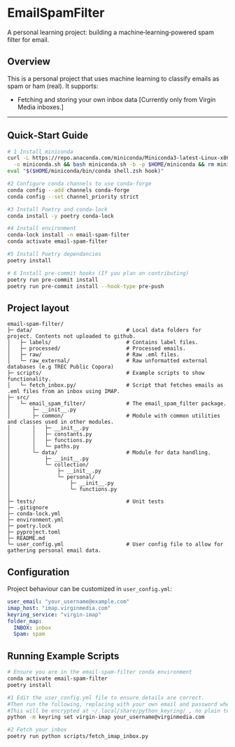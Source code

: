 # EmailSpamFilter

A personal learning project: building a machine‑learning‑powered spam filter for email.

## Overview

This is a personal project that uses machine learning to classify emails as spam or ham (real). It supports:

- Fetching and storing your own inbox data [Currently only from Virgin Media inboxes.]
---

## Quick‑Start Guide

```bash
# 1 Install miniconda
curl -L https://repo.anaconda.com/miniconda/Miniconda3-latest-Linux-x86_64.sh \
  -o miniconda.sh && bash miniconda.sh -b -p $HOME/miniconda && rm miniconda.sh
eval "$($HOME/miniconda/bin/conda shell.zsh hook)"

#2 Configure conda channels to use conda-forge
conda config --add channels conda-forge
conda config --set channel_priority strict

#3 Install Poetry and conda-lock
conda install -y poetry conda-lock

#4 Install environment
conda-lock install -n email-spam-filter
conda activate email-spam-filter

#5 Install Poetry dependancies
poetry install

# 6 Install pre-commit hooks (If you plan on contributing)
poetry run pre-commit install
poetry run pre-commit install --hook-type pre-push
```

## Project layout

```
email-spam-filter/
├─ data/                              # Local data folders for project. Contents not uploaded to github.
│   ├─ labels/                        # Contains label files.
│   ├─ processed/                     # Processed emails.
│   ├─ raw/                           # Raw .eml files.
│   └─ raw_external/                  # Raw unformatted external databases (e.g TREC Public Copora)
├─ scripts/                           # Example scripts to show functionality.
│   └─ fetch_inbox.py/                # Script that fetches emails as .eml files from an inbox using IMAP.
├─ src/
│   └─ email_spam_filter/             # The email_spam_filter package.
│       ├─ __init__.py
│       ├─ common/                    # Module with common utilities and classes used in other modules.
│       │   ├─ __init__.py
│       │   ├─ constants.py
│       │   ├─ functions.py
│       │   └─ paths.py
│       └─ data/                      # Module for data handling.
│           ├─ __init__.py
│           └─ collection/
│               ├─ __init__.py
│               └─ personal/
│                   ├─ __init__.py
│                   └─ functions.py
│
├─ tests/                             # Unit tests
├─ .gitignore
├─ conda-lock.yml
├─ environment.yml
├─ poetry.lock
├─ pyproject.toml
├─ README.md
└─ user_config.yml                    # User config file to allow for gathering personal email data.
```
## Configuration

Project behaviour can be customized in `user_config.yml`:

```yaml
user_email: "your_username@example.com"
imap_host: "imap.virginmedia.com"
keyring_service: "virgin-imap"
folder_map:
  INBOX: inbox
  Spam: spam
```

## Running Example Scripts

```bash
# Ensure you are in the email-spam-filter conda environment
conda activate email-spam-filter
poetry install

#1 Edit the user_config.yml file to ensure details are correct.
#Then run the following, replacing with your own email and password when prompted.
#This will be encrypted at ~/.local/share/python_keyring/ , no plain text passwords don't worry!
python -m keyring set virgin-imap your_username@virginmedia.com

#2 Fetch your inbox
poetry run python scripts/fetch_imap_inbox.py
```
